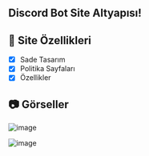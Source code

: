 ## Discord Bot Site Altyapısı!

## 📑 Site Özellikleri

- [x] Sade Tasarım
- [x] Politika Sayfaları
- [x] Özellikler 

## 📷 Görseller
![image](https://media.discordapp.net/attachments/1100516959126294629/1101822987356885022/image.png?width=960&height=506)

![image](https://media.discordapp.net/attachments/1100516959126294629/1101823090515779666/image.png?width=960&height=510)

